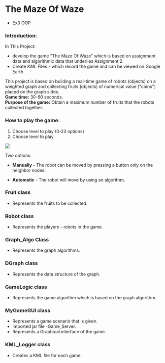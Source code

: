# The Maze Of Waze
- Ex3 OOP

### Introduction:

In This Project:
- develop the game "The Maze Of Waze"
which is based on assignment data and algorithmic data that underlies Assignment 2.
- Create *KML* Files - which record the game and can be viewed on Google Earth.


This project is based on building a real-time game of robots (objects) on a weighted graph and collecting fruits (objects) of numerical value ("coins") placed on the graph sides.\
**Game time:** 30-60 seconds.\
**Purpose of the game:** Obtain a maximum number of fruits that the robots collected together.

### How to play the game:

1. Choose level to play (0-23 options)
2. Choose level to play


<img src="https://github.com/m3et/Ex3/blob/master/Screen%20Shot%202020-01-19%20at%2019.59.16.png">

Two options:
- **Manually** -
The robot can be moved by pressing a button only on the neighbor nodes.

- **Automatic** -
The robot will move by using an algorithm.

### Fruit class
- Represents the fruits to be collected.

### Robot class
- Represents the players - robots in the game.

### Graph_Algo Class
- Represents the graph algorithms.

### DGraph class
- Represents the data structure of the graph.

### GameLogic class
- Represents the game algorithm which is based on the graph algorithm.

### MyGameGUI class
- Represents a game scenario that is given.
- Imported jar file -Game_Server.
- Represents a Graphical וnterface of the game.

### KML_Logger class
- Creates a KML file for each game.

